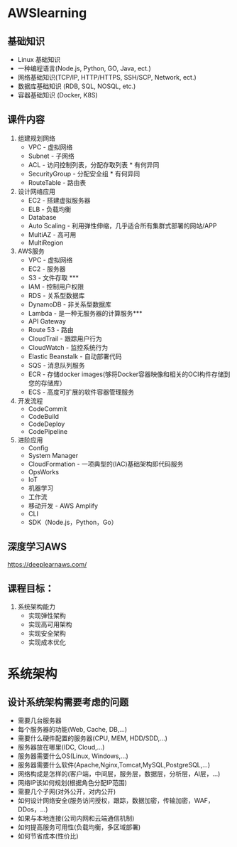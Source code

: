 # AWSlearning

## 基础知识

+ Linux 基础知识
+ 一种编程语言(Node.js, Python, GO, Java, ect.)
+ 网络基础知识(TCP/IP, HTTP/HTTPS, SSH/SCP, Network, ect.)
+ 数据库基础知识 (RDB, SQL, NOSQL, etc.)
+ 容器基础知识 (Docker, K8S)

## 课件内容
01. 组建规划网络
    + VPC - 虚拟网络
    + Subnet - 子网络
    + ACL - 访问控制列表，分配存取列表  * 有何异同
    + SecurityGroup - 分配安全组 * 有何异同
    + RouteTable - 路由表
02. 设计网络应用
    + EC2 - 搭建虚拟服务器
    + ELB - 负载均衡
    + Database  
    + Auto Scaling - 利用弹性伸缩，几乎适合所有集群式部署的网站/APP
    + MultiAZ - 高可用
    + MultiRegion
03. AWS服务
    + VPC - 虚拟网络
    + EC2 - 服务器
    + S3 - 文件存取 ***
    + IAM - 控制用户权限
    + RDS - 关系型数据库
    + DynamoDB - 非关系型数据库
    + Lambda - 是一种无服务器的计算服务*** 
    + API Gateway
    + Route 53 - 路由
    + CloudTrail - 跟踪用户行为
    + CloudWatch - 监控系统行为
    + Elastic Beanstalk - 自动部署代码
    + SQS - 消息队列服务
    + ECR - 存储docker images(够将Docker容器映像和相关的OCI构件存储到您的存储库）
    + ECS - 高度可扩展的软件容器管理服务
04. 开发流程
    + CodeCommit
    + CodeBuild
    + CodeDeploy  
    + CodePipeline
04. 进阶应用
    + Config
    + System Manager
    + CloudFormation - 一项典型的(IAC)基础架构即代码服务
    + OpsWorks
    + IoT
    + 机器学习
    + 工作流
    + 移动开发 - AWS Amplify
    + CLI
    + SDK（Node.js，Python，Go）

## 深度学习AWS
https://deeplearnaws.com/


## 课程目标：
01. 系统架构能力
    + 实现弹性架构
    + 实现高可用架构
    + 实现安全架构
    + 实现成本优化
    

# 系统架构

## 设计系统架构需要考虑的问题
+ 需要几台服务器
+ 每个服务器的功能(Web, Cache, DB,...)
+ 需要什么硬件配置的服务器(CPU, MEM, HDD/SDD,...)
+ 服务器放在哪里(IDC, Cloud,...)
+ 服务器需要什么OS(Linux, Windows,...)
+ 服务器需要什么软件(Apache,Nginx,Tomcat,MySQL,PostgreSQL,...)
+ 网络构成是怎样的(客户端，中间层，服务层，数据层，分析层，AI层，...)
+ 网络IP该如何规划(根据角色分配IP范围)
+ 需要几个子网(对外公开，对内公开)
+ 如何设计网络安全(服务访问授权，跟踪，数据加密，传输加密，WAF，DDos，...)
+ 如果与本地连接(公司内网和云端通信机制)
+ 如何提高服务可用性(负载均衡，多区域部署)
+ 如何节省成本(性价比)
